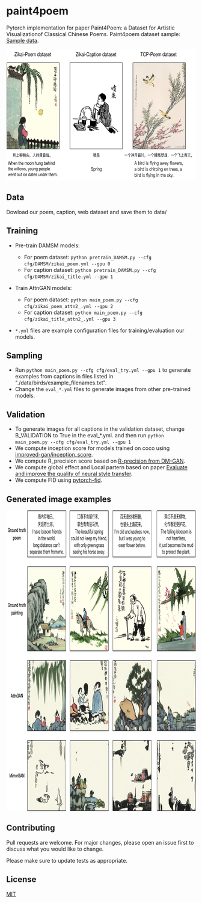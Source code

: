 # paint4poem

Pytorch implementation for paper Paint4Poem: a Dataset for Artistic Visualizationof Classical Chinese Poems.
Paint4poem dataset sample: [Sample data](https://surfdrive.surf.nl/files/index.php/s/rKffQJC9IVE5sKD).

<img src="dataset-4-examples.png" width="900px" height="350px"/>

## Data

Dowload our poem, caption, web dataset and save them to data/

## Training

- Pre-train DAMSM models:
  - For poem dataset: `python pretrain_DAMSM.py --cfg cfg/DAMSM/zikai_poem.yml --gpu 0`
  - For caption dataset: `python pretrain_DAMSM.py --cfg cfg/DAMSM/zikai_title.yml --gpu 1`
 
- Train AttnGAN models:
  - For poem dataset: `python main_poem.py --cfg cfg/zikai_poem_attn2_.yml --gpu 2`
  - For caption dataset: `python main_poem.py --cfg cfg/zikai_title_attn2_.yml --gpu 3`

- `*.yml` files are example configuration files for training/evaluation our models.

## Sampling
- Run `python main_poem.py --cfg cfg/eval_try.yml --gpu 1` to generate examples from captions in files listed in "./data/birds/example_filenames.txt".  
- Change the `eval_*.yml` files to generate images from other pre-trained models. 

## Validation
- To generate images for all captions in the validation dataset, change B_VALIDATION to True in the eval_*.yml. and then run `python main_poem.py --cfg cfg/eval_try.yml --gpu 1`
- We compute inception score for models trained on coco using [improved-gan/inception_score](https://github.com/openai/improved-gan/tree/master/inception_score).
- We compute R_precision score based on [R-precision from DM-GAN](https://github.com/MinfengZhu/DM-GAN/blob/master/code/trainer.py).
- We compute global effect and Local partern based on paper [Evaluate and improve the quality of neural style transfer](https://www.sciencedirect.com/science/article/abs/pii/S1077314221000473#!).
- We compute FID using [pytorch-fid](https://github.com/mseitzer/pytorch-fid).


## Generated image examples
<img src="exp-benchmark.png" width="900px" height="800px"/>




## Contributing
Pull requests are welcome. For major changes, please open an issue first to discuss what you would like to change.

Please make sure to update tests as appropriate.

## License
[MIT](https://choosealicense.com/licenses/mit/)